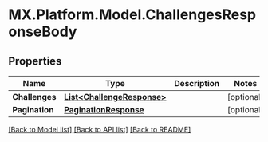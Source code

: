 # MX.Platform.Model.ChallengesResponseBody

## Properties

Name | Type | Description | Notes
------------ | ------------- | ------------- | -------------
**Challenges** | [**List&lt;ChallengeResponse&gt;**](ChallengeResponse.md) |  | [optional] 
**Pagination** | [**PaginationResponse**](PaginationResponse.md) |  | [optional] 

[[Back to Model list]](../README.md#documentation-for-models) [[Back to API list]](../README.md#documentation-for-api-endpoints) [[Back to README]](../README.md)

